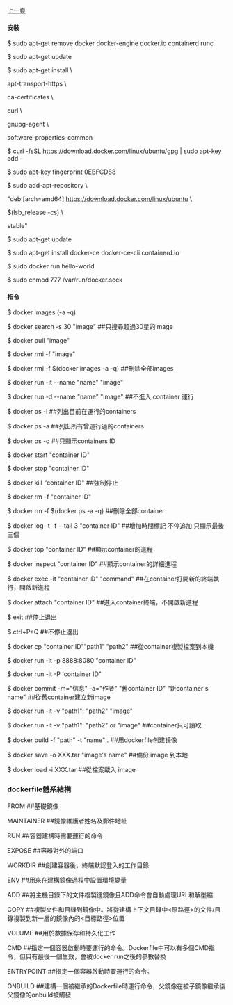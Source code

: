 [上一頁](https://jian-hong-wu.github.io/blog/)

#### 安裝

$ sudo apt-get remove docker docker-engine docker.io containerd runc

$ sudo apt-get update

$ sudo apt-get install \

  apt-transport-https \
  
  ca-certificates \
  
  curl \
  
  gnupg-agent \
  
  software-properties-common
  
$ curl -fsSL https://download.docker.com/linux/ubuntu/gpg | sudo apt-key add -

$ sudo apt-key fingerprint 0EBFCD88

$ sudo add-apt-repository \

  "deb [arch=amd64] https://download.docker.com/linux/ubuntu \
  
  $(lsb_release -cs) \
  
  stable"
  
$ sudo apt-get update

$ sudo apt-get install docker-ce docker-ce-cli containerd.io

$ sudo docker run hello-world

$ sudo chmod 777 /var/run/docker.sock

#### 指令
$ docker images (-a -q)

$ docker search -s 30 "image" ##只搜尋超過30星的image

$ docker pull "image"

$ docker rmi -f "image"

$ docker rmi -f $(docker images -a -q) ##刪除全部images

$ docker run -it --name "name" "image"

$ docker run -d --name "name" "image" ##不進入 container 運行



$ docker ps -l ##列出目前在運行的containers

$ docker ps -a ##列出所有曾運行過的containers

$ docker ps -q ##只顯示containers ID

$ docker start "container ID"

$ docker stop "container ID"

$ docker kill "container ID" ##強制停止

$ docker rm -f "container ID"

$ docker rm -f $(docker ps -a -q) ##刪除全部container

$ docker log -t -f --tail 3 "container ID" ##增加時間標記 不停追加 只顯示最後三個

$ docker top "container ID" ##顯示container的進程

$ docker inspect "container ID" ##顯示container的詳細進程

$ docker exec -it "container ID" "command" ##在container打開新的終端執行，開啟新進程

$ docker attach "container ID" ##進入container終端，不開啟新進程

$ exit ##停止退出

$ ctrl+P+Q ##不停止退出

$ docker cp "container ID""path1" "path2" ##從container複製檔案到本機



$ docker run -it -p 8888:8080 "container ID"

$ docker run -it -P 'container ID"

$ docker commit -m="信息" -a="作者" "舊container ID" "新container's name" ##從舊container建立新image

$ docker run -it -v "path1": "path2" "image"

$ docker run -it -v "path1": "path2":or "image" ##container只可讀取

$ docker build -f "path" -t "name" . ##用dockerfile创建镜像

$ docker save -o XXX.tar "image's name" ##備份 image 到本地

$ docker load -i XXX.tar ##從檔案載入 image

### dockerfile體系結構

FROM ##基礎鏡像

MAINTAINER ##鏡像維護者姓名及郵件地址

RUN ##容器建構時需要運行的命令

EXPOSE ##容器對外的端口

WORKDIR ##創建容器後，終端默認登入的工作目錄

ENV ##用來在建構鏡像過程中設置環境變量

ADD ##將主機目錄下的文件複製進鏡像且ADD命令會自動處理URL和解壓縮

COPY ##複製文件和目錄到鏡像中。將從建構上下文目錄中<原路徑>的文件/目錄複製到新一層的鏡像內的<目標路徑>位置

VOLUME ##用於數據保存和持久化工作

CMD ##指定一個容器啟動時要運行的命令。Dockerfile中可以有多個CMD指令，但只有最後一個生效，會被docker run之後的參數替換

ENTRYPOINT ##指定一個容器啟動時要運行的命令。

ONBUILD ##建構一個被繼承的Dockerfile時運行命令，父鏡像在被子鏡像繼承後父鏡像的onbuild被觸發

